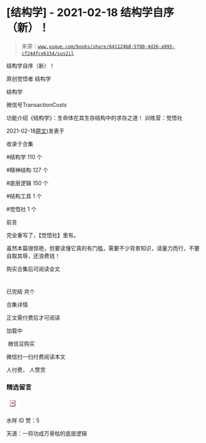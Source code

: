 # [结构学] - 2021-02-18 结构学自序（新）！

> 来源：[`www.yuque.com/books/share/641124b8-5f80-4d26-a995-cf244fceb154/sus2il`](https://www.yuque.com/books/share/641124b8-5f80-4d26-a995-cf244fceb154/sus2il)



结构学自序（新）！ 

原创觉悟者 结构学 

结构学 

微信号TransactionCosts 

功能介绍《结构学》：生命体在其生存结构中的求存之道！ 训练营：觉悟社 

2021-02-18[原文](https://mp.weixin.qq.com/s?__biz=MzIzMDYwOTM0Mg==&mid=2247485283&idx=1&sn=aa2b8554b8e5040f8f959636feaa06a3&chksm=e8b19fb2dfc616a430aa381b8da0815311244e694a69809cd92d0602ac34cfe5f1f419b3745e#rd))发表于 

收录于合集 

#结构学 110 个 

#精神结构 127 个 

#底层逻辑 150 个 

#结构工具 1 个 

#觉悟社 1 个 

前言 

完全重写了，【觉悟社】里有。 

虽然本篇很惊艳，但要读懂它真的有门槛，需要不少背景知识，请量力而行，不要自取其辱，还浪费钱！ 

购买合集后可阅读全文 

# 

已完结 共个 

合集详情 

正文需付费后才可阅读 

加载中 

 微信豆购买 

微信扫一扫付费阅读本文 

人付费， 人赞赏 

### 精选留言 

![](img/6e333c24b104658eaa1877d612af3f0c.png)  

水样 ID 赞：5 

天道：一将功成万骨枯的底层逻辑